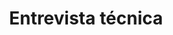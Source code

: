 ---
layout: posts_by_category
categories: entrevista-tecnica
title: Entrevista técnica
permalink: /category/entrevista-tecnica
---